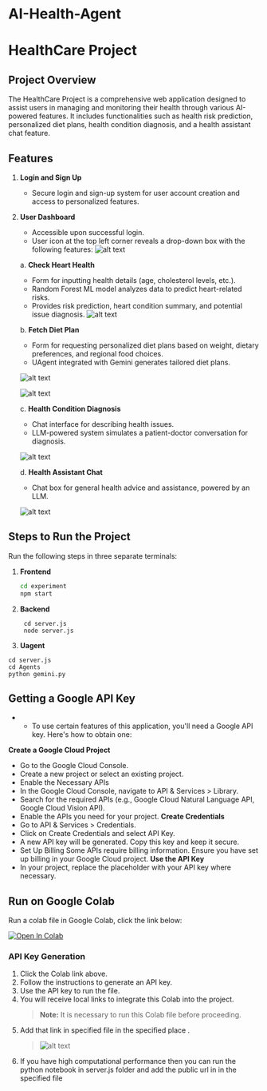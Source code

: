 # AI-Health-Agent

# HealthCare Project

## Project Overview

The HealthCare Project is a comprehensive web application designed to assist users in managing and monitoring their health through various AI-powered features. It includes functionalities such as health risk prediction, personalized diet plans, health condition diagnosis, and a health assistant chat feature.

## Features

1. **Login and Sign Up**

   - Secure login and sign-up system for user account creation and access to personalized features.

2. **User Dashboard**

   - Accessible upon successful login.
   - User icon at the top left corner reveals a drop-down box with the following features:
     ![alt text](image.png)

   a. **Check Heart Health**

   - Form for inputting health details (age, cholesterol levels, etc.).
   - Random Forest ML model analyzes data to predict heart-related risks.
   - Provides risk prediction, heart condition summary, and potential issue diagnosis.
     ![alt text](image-1.png)

   b. **Fetch Diet Plan**

   - Form for requesting personalized diet plans based on weight, dietary preferences, and regional food choices.
   - UAgent integrated with Gemini generates tailored diet plans.

   ![alt text](image-2.png)

   ![alt text](image-3.png)

   c. **Health Condition Diagnosis**

   - Chat interface for describing health issues.
   - LLM-powered system simulates a patient-doctor conversation for diagnosis.

   ![alt text](image-4.png)

   d. **Health Assistant Chat**

   - Chat box for general health advice and assistance, powered by an LLM.

   ![alt text](image-5.png)

## Steps to Run the Project

Run the following steps in three separate terminals:

1. **Frontend**
   ```bash
   cd experiment
   npm start
   ```
2. **Backend**

   ```
    cd server.js
    node server.js

   ```

3. **Uagent**

```
cd server.js
cd Agents
python gemini.py
```

## Getting a Google API Key

- - To use certain features of this application, you'll need a Google API key. Here's how to obtain one:

**Create a Google Cloud Project**

- Go to the Google Cloud Console.
- Create a new project or select an existing project.
- Enable the Necessary APIs
- In the Google Cloud Console, navigate to API & Services > Library.
- Search for the required APIs (e.g., Google Cloud Natural Language API, Google Cloud Vision API).
- Enable the APIs you need for your project.
  **Create Credentials**
- Go to API & Services > Credentials.
- Click on Create Credentials and select API Key.
- A new API key will be generated. Copy this key and keep it secure.
- Set Up Billing
  Some APIs require billing information. Ensure you have set up billing in your Google Cloud project.
  **Use the API Key**
- In your project, replace the placeholder with your API key where necessary.

## Run on Google Colab

Run a colab file in Google Colab, click the link below:

[![Open In Colab](https://colab.research.google.com/assets/colab-badge.svg)](YOUR_COLAB_LINK_HERE)

### API Key Generation

1. Click the Colab link above.
2. Follow the instructions to generate an API key.
3. Use the API key to run the file.
4. You will receive local links to integrate this Colab into the project.
   > **Note:** It is necessary to run this Colab file before proceeding.
5. Add that link in specified file in the specified place .
   > ![alt text](image-6.png)
6. If you have high computational performance then you can run the python notebook in server.js folder and add the public url in in the specified file
